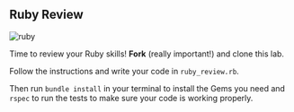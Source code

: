 

## Ruby Review

![ruby](http://media2.giphy.com/media/12jdalMQkt7iM/200.gif)

Time to review your Ruby skills! **Fork** (really important!) and clone this lab.

Follow the instructions and write your code in `ruby_review.rb`.

Then run `bundle install` in your terminal to install the Gems you need and `rspec` to run the tests to make sure your code is working properly.
